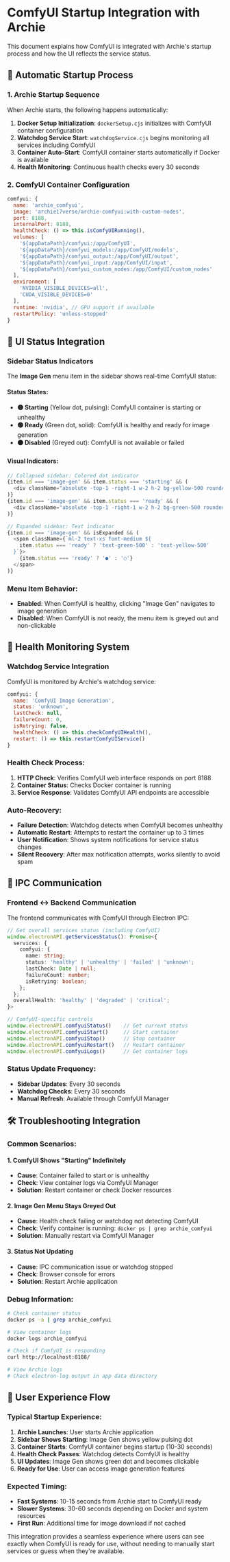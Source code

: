 # ComfyUI Startup Integration with Archie

This document explains how ComfyUI is integrated with Archie's startup process and how the UI reflects the service status.

## 🚀 Automatic Startup Process

### **1. Archie Startup Sequence**
When Archie starts, the following happens automatically:

1. **Docker Setup Initialization**: `dockerSetup.cjs` initializes with ComfyUI container configuration
2. **Watchdog Service Start**: `watchdogService.cjs` begins monitoring all services including ComfyUI
3. **Container Auto-Start**: ComfyUI container starts automatically if Docker is available
4. **Health Monitoring**: Continuous health checks every 30 seconds

### **2. ComfyUI Container Configuration**
```javascript
comfyui: {
  name: 'archie_comfyui',
  image: 'archie17verse/archie-comfyui:with-custom-nodes',
  port: 8188,
  internalPort: 8188,
  healthCheck: () => this.isComfyUIRunning(),
  volumes: [
    '${appDataPath}/comfyui:/app/ComfyUI',
    '${appDataPath}/comfyui_models:/app/ComfyUI/models',
    '${appDataPath}/comfyui_output:/app/ComfyUI/output',
    '${appDataPath}/comfyui_input:/app/ComfyUI/input',
    '${appDataPath}/comfyui_custom_nodes:/app/ComfyUI/custom_nodes'
  ],
  environment: [
    'NVIDIA_VISIBLE_DEVICES=all',
    'CUDA_VISIBLE_DEVICES=0'
  ],
  runtime: 'nvidia', // GPU support if available
  restartPolicy: 'unless-stopped'
}
```

## 🎯 UI Status Integration

### **Sidebar Status Indicators**

The **Image Gen** menu item in the sidebar shows real-time ComfyUI status:

#### **Status States:**
- **🟡 Starting** (Yellow dot, pulsing): ComfyUI container is starting or unhealthy
- **🟢 Ready** (Green dot, solid): ComfyUI is healthy and ready for image generation
- **⚫ Disabled** (Greyed out): ComfyUI is not available or failed

#### **Visual Indicators:**
```typescript
// Collapsed sidebar: Colored dot indicator
{item.id === 'image-gen' && item.status === 'starting' && (
  <div className="absolute -top-1 -right-1 w-2 h-2 bg-yellow-500 rounded-full animate-pulse"></div>
)}
{item.id === 'image-gen' && item.status === 'ready' && (
  <div className="absolute -top-1 -right-1 w-2 h-2 bg-green-500 rounded-full"></div>
)}

// Expanded sidebar: Text indicator
{item.id === 'image-gen' && isExpanded && (
  <span className={`ml-2 text-xs font-medium ${
    item.status === 'ready' ? 'text-green-500' : 'text-yellow-500'
  }`}>
    {item.status === 'ready' ? '●' : '○'}
  </span>
)}
```

### **Menu Item Behavior:**
- **Enabled**: When ComfyUI is healthy, clicking "Image Gen" navigates to image generation
- **Disabled**: When ComfyUI is not ready, the menu item is greyed out and non-clickable

## 🔄 Health Monitoring System

### **Watchdog Service Integration**
ComfyUI is monitored by Archie's watchdog service:

```javascript
comfyui: {
  name: 'ComfyUI Image Generation',
  status: 'unknown',
  lastCheck: null,
  failureCount: 0,
  isRetrying: false,
  healthCheck: () => this.checkComfyUIHealth(),
  restart: () => this.restartComfyUIService()
}
```

### **Health Check Process:**
1. **HTTP Check**: Verifies ComfyUI web interface responds on port 8188
2. **Container Status**: Checks Docker container is running
3. **Service Response**: Validates ComfyUI API endpoints are accessible

### **Auto-Recovery:**
- **Failure Detection**: Watchdog detects when ComfyUI becomes unhealthy
- **Automatic Restart**: Attempts to restart the container up to 3 times
- **User Notification**: Shows system notifications for service status changes
- **Silent Recovery**: After max notification attempts, works silently to avoid spam

## 📡 IPC Communication

### **Frontend ↔ Backend Communication**
The frontend communicates with ComfyUI through Electron IPC:

```typescript
// Get overall services status (including ComfyUI)
window.electronAPI.getServicesStatus(): Promise<{
  services: {
    comfyui: {
      name: string;
      status: 'healthy' | 'unhealthy' | 'failed' | 'unknown';
      lastCheck: Date | null;
      failureCount: number;
      isRetrying: boolean;
    };
  };
  overallHealth: 'healthy' | 'degraded' | 'critical';
}>

// ComfyUI-specific controls
window.electronAPI.comfyuiStatus()    // Get current status
window.electronAPI.comfyuiStart()     // Start container
window.electronAPI.comfyuiStop()      // Stop container
window.electronAPI.comfyuiRestart()   // Restart container
window.electronAPI.comfyuiLogs()      // Get container logs
```

### **Status Update Frequency:**
- **Sidebar Updates**: Every 30 seconds
- **Watchdog Checks**: Every 30 seconds
- **Manual Refresh**: Available through ComfyUI Manager

## 🛠️ Troubleshooting Integration

### **Common Scenarios:**

#### **1. ComfyUI Shows "Starting" Indefinitely**
- **Cause**: Container failed to start or is unhealthy
- **Check**: View container logs via ComfyUI Manager
- **Solution**: Restart container or check Docker resources

#### **2. Image Gen Menu Stays Greyed Out**
- **Cause**: Health check failing or watchdog not detecting ComfyUI
- **Check**: Verify container is running: `docker ps | grep archie_comfyui`
- **Solution**: Manually restart via ComfyUI Manager

#### **3. Status Not Updating**
- **Cause**: IPC communication issue or watchdog stopped
- **Check**: Browser console for errors
- **Solution**: Restart Archie application

### **Debug Information:**
```bash
# Check container status
docker ps -a | grep archie_comfyui

# View container logs
docker logs archie_comfyui

# Check if ComfyUI is responding
curl http://localhost:8188/

# View Archie logs
# Check electron-log output in app data directory
```

## 🎯 User Experience Flow

### **Typical Startup Experience:**
1. **Archie Launches**: User starts Archie application
2. **Sidebar Shows Starting**: Image Gen shows yellow pulsing dot
3. **Container Starts**: ComfyUI container begins startup (10-30 seconds)
4. **Health Check Passes**: Watchdog detects ComfyUI is healthy
5. **UI Updates**: Image Gen shows green dot and becomes clickable
6. **Ready for Use**: User can access image generation features

### **Expected Timing:**
- **Fast Systems**: 10-15 seconds from Archie start to ComfyUI ready
- **Slower Systems**: 30-60 seconds depending on Docker and system resources
- **First Run**: Additional time for image download if not cached

This integration provides a seamless experience where users can see exactly when ComfyUI is ready for use, without needing to manually start services or guess when they're available. 